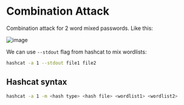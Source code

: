 # Combination Attack
Combination attack for 2 word mixed passwords.
Like this:

![image](https://github.com/offensivecyber03/htbacademy/assets/71892943/e068b165-021e-4ac2-9c56-31470eaa34f3)

We can use `--stdout` flag from hashcat to mix wordlists:
```bash
hashcat -a 1 --stdout file1 file2
```
## Hashcat syntax
```bash
hashcat -a 1 -m <hash type> <hash file> <wordlist1> <wordlist2>
```

